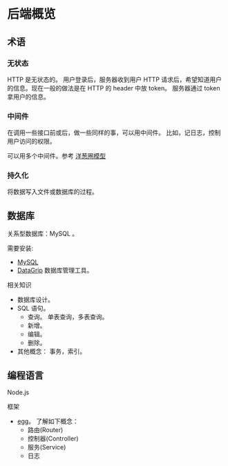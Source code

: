 # 后端概览
## 术语
### 无状态
HTTP 是无状态的。 用户登录后，服务器收到用户 HTTP 请求后，希望知道用户的信息。现在一般的做法是在 HTTP 的 header 中放 token。 服务器通过 token 拿用户的信息。

### 中间件
在调用一些接口前或后，做一些同样的事，可以用中间件。 比如，记日志，控制用户访问的权限。

可以用多个中间件。参考 [洋葱圈模型](https://eggjs.org/zh-cn/intro/egg-and-koa.html#midlleware)

### 持久化
将数据写入文件或数据库的过程。

## 数据库
关系型数据库：MySQL 。  

需要安装:
* [MySQL](https://dev.mysql.com/downloads/)
* [DataGrip](https://www.jetbrains.com/datagrip/) 数据库管理工具。

相关知识
* 数据库设计。
* SQL 语句。
  * 查询。 单表查询，多表查询。
  * 新增。
  * 编辑。
  * 删除。
* 其他概念： 事务，索引。

## 编程语言
Node.js

框架
* [egg](https://eggjs.org/zh-cn/)。 了解如下概念：
  * 路由(Router)
  * 控制器(Controller)
  * 服务(Service)
  * 日志



